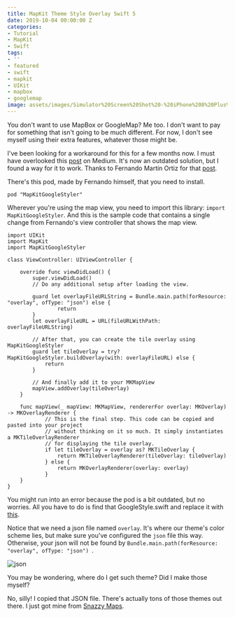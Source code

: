 ```yaml
---
title: MapKit Theme Style Overlay Swift 5
date: 2019-10-04 00:00:00 Z
categories:
- Tutorial
- MapKit
- Swift
tags:
- ''
- featured
- swift
- mapkit
- UIKit
- mapbox
- googlemap
image: assets/images/Simulator%20Screen%20Shot%20-%20iPhone%208%20Plus%20-%202019-10-04%20at%2020.23.31.png
---
```


You don't want to use MapBox or GoogleMap? Me too. I don't want to pay for something that isn't going to be much different. For now, I don't see myself using their extra features, whatever those might be.

I've been looking for a workaround for this for a few months now. I must have overlooked this [post][mappost] on Medium. It's now an outdated solution, but I found a way for it to work. Thanks to Fernando Martín Ortiz for that [post][mappost].

There's this pod, made by Fernando himself, that you need to install.

```
pod "MapKitGoogleStyler"
```

Wherever you're using the map view, you need to import this library: `import MapKitGoogleStyler`. And this is the sample code that contains a single change from Fernando's view controller that shows the map view.

```
import UIKit
import MapKit
import MapKitGoogleStyler

class ViewController: UIViewController {

    override func viewDidLoad() {
        super.viewDidLoad()
        // Do any additional setup after loading the view.
        
        guard let overlayFileURLString = Bundle.main.path(forResource: "overlay", ofType: "json") else {
                return
        }
        let overlayFileURL = URL(fileURLWithPath: overlayFileURLString)
        
        // After that, you can create the tile overlay using MapKitGoogleStyler
        guard let tileOverlay = try? MapKitGoogleStyler.buildOverlay(with: overlayFileURL) else {
            return
        }
        
        // And finally add it to your MKMapView
        mapView.addOverlay(tileOverlay)
    }

    func mapView(_ mapView: MKMapView, rendererFor overlay: MKOverlay) -> MKOverlayRenderer {
            // This is the final step. This code can be copied and pasted into your project
            // without thinking on it so much. It simply instantiates a MKTileOverlayRenderer
            // for displaying the tile overlay.
            if let tileOverlay = overlay as? MKTileOverlay {
                return MKTileOverlayRenderer(tileOverlay: tileOverlay)
            } else {
                return MKOverlayRenderer(overlay: overlay)
            }
    }
}
```

You might run into an error because the pod is a bit outdated, but no worries. All you have to do is find that GoogleStyle.swift and replace it with [this][git].

Notice that we need a json file named `overlay`. It's where our theme's color scheme lies, but make sure you've configured the `json` file this way. Otherwise, your json will not be found by `Bundle.main.path(forResource: "overlay", ofType: "json") `. 

![json](/blog/assets/images/Screen%20Shot%202019-10-04%20at%209.22.14%20PM.png)

You may be wondering, where do I get such theme? Did I make those myself?

No, silly! I copied that JSON file. There's actually tons of those themes out there. I just got mine from [Snazzy Maps][snazzy].


[mappost]: https://medium.com/@ortizfernandomartin/customize-mapkits-mkmapview-with-google-maps-styling-wizard-a5dcc095e19f
[git]: https://github.com/fluttergeek/StyleMapKit/blob/master/StyleMapKit/GoogleStyle.swift
[snazzy]: https://snazzymaps.com/style/282895/xemeneies-pou
